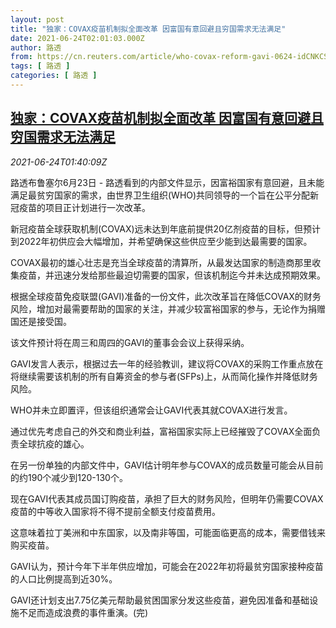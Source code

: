 ```yaml
---
layout: post
title: "独家：COVAX疫苗机制拟全面改革 因富国有意回避且穷国需求无法满足"
date: 2021-06-24T02:01:03.000Z
author: 路透
from: https://cn.reuters.com/article/who-covax-reform-gavi-0624-idCNKCS2E0053
tags: [ 路透 ]
categories: [ 路透 ]
---
```

<!--1624500063000-->
[独家：COVAX疫苗机制拟全面改革 因富国有意回避且穷国需求无法满足](https://cn.reuters.com/article/who-covax-reform-gavi-0624-idCNKCS2E0053)
------

<div>
<div><i>2021-06-24T01:40:09Z</i></div><p>路透布鲁塞尔6月23日 - 路透看到的内部文件显示，因富裕国家有意回避，且未能满足最贫穷国家的需求，由世界卫生组织(WHO)共同领导的一个旨在公平分配新冠疫苗的项目正计划进行一次改革。</p><p>新冠疫苗全球获取机制(COVAX)远未达到年底前提供20亿剂疫苗的目标，但预计到2022年初供应会大幅增加，并希望确保这些供应至少能到达最需要的国家。</p><p>COVAX最初的雄心壮志是充当全球疫苗的清算所，从最发达国家的制造商那里收集疫苗，并迅速分发给那些最迫切需要的国家，但该机制迄今并未达成预期效果。</p><p>根据全球疫苗免疫联盟(GAVI)准备的一份文件，此次改革旨在降低COVAX的财务风险，增加对最需要帮助的国家的关注，并减少较富裕国家的参与，无论作为捐赠国还是接受国。</p><p>该文件预计将在周三和周四的GAVI的董事会会议上获得采纳。</p><p>GAVI发言人表示，根据过去一年的经验教训，建议将COVAX的采购工作重点放在将继续需要该机制的所有自筹资金的参与者(SFPs)上，从而简化操作并降低财务风险。</p><p>WHO并未立即置评，但该组织通常会让GAVI代表其就COVAX进行发言。</p><p>通过优先考虑自己的外交和商业利益，富裕国家实际上已经摧毁了COVAX全面负责全球抗疫的雄心。</p><p>在另一份单独的内部文件中，GAVI估计明年参与COVAX的成员数量可能会从目前的约190个减少到120-130个。</p><p>现在GAVI代表其成员国订购疫苗，承担了巨大的财务风险，但明年仍需要COVAX疫苗的中等收入国家将不得不提前全额支付疫苗费用。</p><p>这意味着拉丁美洲和中东国家，以及南非等国，可能面临更高的成本，需要借钱来购买疫苗。</p><p>GAVI认为，预计今年下半年供应增加，可能会在2022年初将最贫穷国家接种疫苗的人口比例提高到近30%。</p><p>GAVI还计划支出7.75亿美元帮助最贫困国家分发这些疫苗，避免因准备和基础设施不足而造成浪费的事件重演。(完)</p>
</div>
